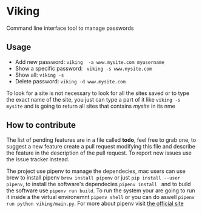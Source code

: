 # Viking
Command line interface tool to manage passwords

## Usage
- Add new password:
```viking  -a www.mysite.com myusername```
- Show a specific password:
``` viking -s www.mysite.com```
- Show all: ``` viking -s ```
- Delete password: ```viking -d www.mysite.com ```

To look for a site is not necessary to look for all the sites saved or to type the exact name of the site, you just can type a part of it like ```viking -s mysite``` and is going to return all sites that contains *mysite* in its nme

## How to contribute
The list of pending features are in a file called **todo**, feel free to grab one, to suggest a new feature create a pull request modifying this file and describe the feature in the description of the pull request. To report new issues use the issue tracker instead. 

The project use pipenv to manage the dependecies,  mac users can use brew to install pipenv
```brew install pipenv``` or just ```pip install --user pipenv```, to install the software's dependecies ```pipenv install ``` and to build the software use ```pipenv run build```. To run the system your are going to run it inside a the virtual environemnt ```pipenv shell``` or you can do aswell ```pipenv run python viking/main.py```. For more about pipenv visit [the official site](https://pipenv.readthedocs.io/en/latest/)